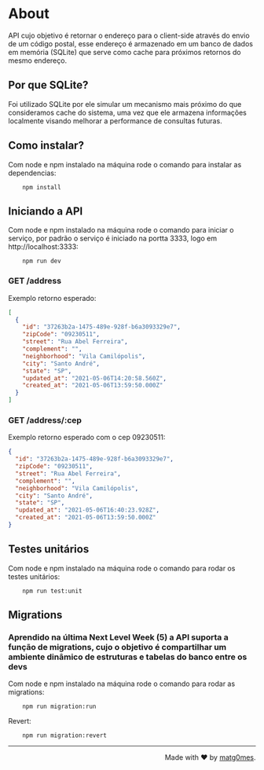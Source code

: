 # About

API cujo objetivo é retornar o endereço para o client-side através do envio de um código postal, esse endereço é armazenado em um banco de dados em memória (SQLite) que serve como cache para próximos retornos do mesmo endereço.

## Por que SQLite?

Foi utilizado SQLite por ele simular um mecanismo mais próximo do que consideramos cache do sistema, uma vez que ele armazena informações localmente visando melhorar a performance de consultas futuras.

## Como instalar?

Com node e npm instalado na máquina rode o comando para instalar as dependencias:

```nodejs
    npm install
```

## Iniciando a API

Com node e npm instalado na máquina rode o comando para iniciar o serviço, por padrão o serviço é iniciado na portta 3333, logo em http://localhost:3333:

```nodejs
    npm run dev
```

### GET /address

Exemplo retorno esperado:

```json
[
  {
    "id": "37263b2a-1475-489e-928f-b6a3093329e7",
    "zipCode": "09230511",
    "street": "Rua Abel Ferreira",
    "complement": "",
    "neighborhood": "Vila Camilópolis",
    "city": "Santo André",
    "state": "SP",
    "updated_at": "2021-05-06T14:20:58.560Z",
    "created_at": "2021-05-06T13:59:50.000Z"
  }
]
```

### GET /address/:cep

Exemplo retorno esperado com o cep 09230511:

```json
{
  "id": "37263b2a-1475-489e-928f-b6a3093329e7",
  "zipCode": "09230511",
  "street": "Rua Abel Ferreira",
  "complement": "",
  "neighborhood": "Vila Camilópolis",
  "city": "Santo André",
  "state": "SP",
  "updated_at": "2021-05-06T16:40:23.928Z",
  "created_at": "2021-05-06T13:59:50.000Z"
}
```

## Testes unitários

Com node e npm instalado na máquina rode o comando para rodar os testes unitários:

```nodejs
    npm run test:unit
```

## Migrations

### Aprendido na última Next Level Week (5) a API suporta a função de migrations, cujo o objetivo é compartilhar um ambiente dinâmico de estruturas e tabelas do banco entre os devs

Com node e npm instalado na máquina rode o comando para rodar as migrations:

```nodejs
    npm run migration:run
```

Revert:

```nodejs
    npm run migration:revert
```

<hr />

<p  align="right">Made with ❤️ by <a href="https://github.com/matg0mes">matg0mes</a>.</p>
